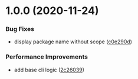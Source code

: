 # 1.0.0 (2020-11-24)


### Bug Fixes

* display package name without scope ([c0e290d](https://github.com/NimbleWing/node-module-generator/commit/c0e290da7034a1ff36136863cebae04658ce7039))


### Performance Improvements

* add base cli logic ([2c26039](https://github.com/NimbleWing/node-module-generator/commit/2c26039bff840ecba691fb7d560b7bec6efff35c))
